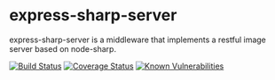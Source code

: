 # express-sharp-server

express-sharp-server is a middleware that implements a restful image server based on node-sharp.

[![Build Status](https://travis-ci.org/3epnm/express-sharp-server.svg?branch=master)](https://travis-ci.org/3epnm/express-sharp-server) [![Coverage Status](https://coveralls.io/repos/github/3epnm/express-sharp-server/badge.svg?branch=master)](https://coveralls.io/github/3epnm/express-sharp-server?branch=master) [![Known Vulnerabilities](https://snyk.io/test/github/3epnm/express-sharp-server/badge.svg)](https://snyk.io/test/github/3epnm/express-sharp-server) 
